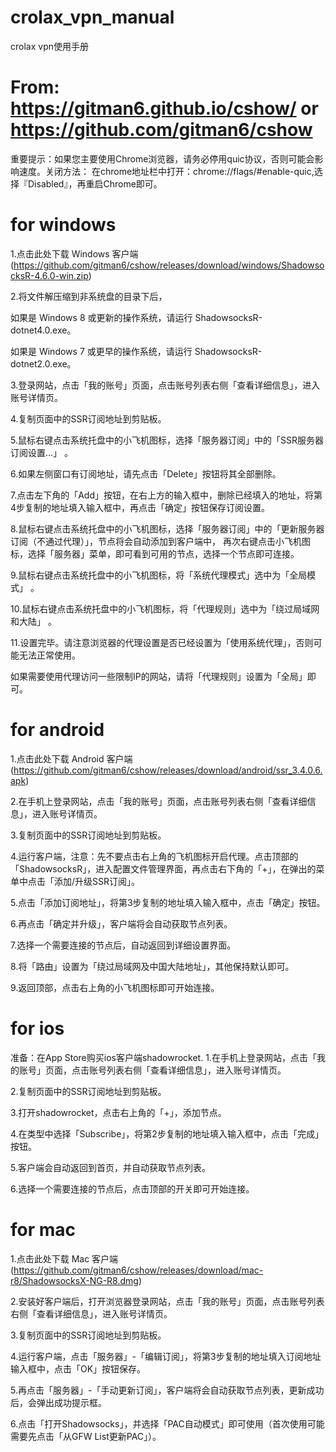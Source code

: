 # crolax_vpn_manual
crolax vpn使用手册

# From: https://gitman6.github.io/cshow/ or https://github.com/gitman6/cshow
重要提示：如果您主要使用Chrome浏览器，请务必停用quic协议，否则可能会影响速度。关闭方法：
在chrome地址栏中打开：chrome://flags/#enable-quic,选择『Disabled』，再重启Chrome即可。


# for windows
1.点击此处下载 Windows 客户端(https://github.com/gitman6/cshow/releases/download/windows/ShadowsocksR-4.6.0-win.zip)

2.将文件解压缩到非系统盘的目录下后，

如果是 Windows 8 或更新的操作系统，请运行 ShadowsocksR-dotnet4.0.exe。

如果是 Windows 7 或更早的操作系统，请运行 ShadowsocksR-dotnet2.0.exe。

3.登录网站，点击「我的账号」页面，点击账号列表右侧「查看详细信息」，进入账号详情页。

4.复制页面中的SSR订阅地址到剪贴板。

5.鼠标右键点击系统托盘中的小飞机图标，选择「服务器订阅」中的「SSR服务器订阅设置…」 。

6.如果左侧窗口有订阅地址，请先点击「Delete」按钮将其全部删除。

7.点击左下角的「Add」按钮，在右上方的输入框中，删除已经填入的地址，将第4步复制的地址填入输入框中，再点击「确定」按钮保存订阅设置。

8.鼠标右键点击系统托盘中的小飞机图标，选择「服务器订阅」中的「更新服务器订阅（不通过代理）」，节点将会自动添加到客户端中， 再次右键点击小飞机图标，选择「服务器」菜单，即可看到可用的节点，选择一个节点即可连接。

9.鼠标右键点击系统托盘中的小飞机图标，将「系统代理模式」选中为「全局模式」 。

10.鼠标右键点击系统托盘中的小飞机图标，将「代理规则」选中为「绕过局域网和大陆」 。

11.设置完毕。请注意浏览器的代理设置是否已经设置为「使用系统代理」，否则可能无法正常使用。

如果需要使用代理访问一些限制IP的网站，请将「代理规则」设置为「全局」即可。


# for android
1.点击此处下载 Android 客户端(https://github.com/gitman6/cshow/releases/download/android/ssr_3.4.0.6.apk)

2.在手机上登录网站，点击「我的账号」页面，点击账号列表右侧「查看详细信息」，进入账号详情页。

3.复制页面中的SSR订阅地址到剪贴板。

4.运行客户端，注意：先不要点击右上角的飞机图标开启代理。点击顶部的「ShadowsocksR」，进入配置文件管理界面，再点击右下角的「+」，在弹出的菜单中点击「添加/升级SSR订阅」。

5.点击「添加订阅地址」，将第3步复制的地址填入输入框中，点击「确定」按钮。

6.再点击「确定并升级」，客户端将会自动获取节点列表。

7.选择一个需要连接的节点后，自动返回到详细设置界面。

8.将「路由」设置为「绕过局域网及中国大陆地址」，其他保持默认即可。

9.返回顶部，点击右上角的小飞机图标即可开始连接。

# for ios
准备：在App Store购买ios客户端shadowrocket.
1.在手机上登录网站，点击「我的账号」页面，点击账号列表右侧「查看详细信息」，进入账号详情页。

2.复制页面中的SSR订阅地址到剪贴板。

3.打开shadowrocket，点击右上角的「+」，添加节点。

4.在类型中选择「Subscribe」，将第2步复制的地址填入输入框中，点击「完成」按钮。

5.客户端会自动返回到首页，并自动获取节点列表。

6.选择一个需要连接的节点后，点击顶部的开关即可开始连接。

# for mac
1.点击此处下载 Mac 客户端(https://github.com/gitman6/cshow/releases/download/mac-r8/ShadowsocksX-NG-R8.dmg)

2.安装好客户端后，打开浏览器登录网站，点击「我的账号」页面，点击账号列表右侧「查看详细信息」，进入账号详情页。

3.复制页面中的SSR订阅地址到剪贴板。

4.运行客户端，点击「服务器」-「编辑订阅」，将第3步复制的地址填入订阅地址输入框中，点击「OK」按钮保存。

5.再点击「服务器」-「手动更新订阅」，客户端将会自动获取节点列表，更新成功后，会弹出成功提示框。

6.点击「打开Shadowsocks」，并选择「PAC自动模式」即可使用（首次使用可能需要先点击「从GFW List更新PAC」）。



